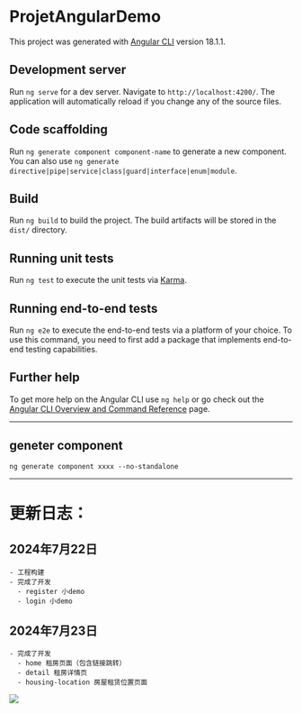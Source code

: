 # ProjetAngularDemo

This project was generated with [Angular CLI](https://github.com/angular/angular-cli) version 18.1.1.

## Development server

Run `ng serve` for a dev server. Navigate to `http://localhost:4200/`. The application will automatically reload if you change any of the source files.

## Code scaffolding

Run `ng generate component component-name` to generate a new component. You can also use `ng generate directive|pipe|service|class|guard|interface|enum|module`.

## Build

Run `ng build` to build the project. The build artifacts will be stored in the `dist/` directory.

## Running unit tests

Run `ng test` to execute the unit tests via [Karma](https://karma-runner.github.io).

## Running end-to-end tests

Run `ng e2e` to execute the end-to-end tests via a platform of your choice. To use this command, you need to first add a package that implements end-to-end testing capabilities.

## Further help

To get more help on the Angular CLI use `ng help` or go check out the [Angular CLI Overview and Command Reference](https://angular.dev/tools/cli) page.

---

## geneter component

`ng generate component xxxx --no-standalone`

---

# 更新日志：

## 2024年7月22日 
    - 工程构建
    - 完成了开发
      - register 小demo
      - login 小demo
    

## 2024年7月23日
    - 完成了开发
      - home 租房页面（包含链接跳转）
      - detail 租房详情页
      - housing-location 房屋租赁位置页面

![](assert\angular-p1.gif)
